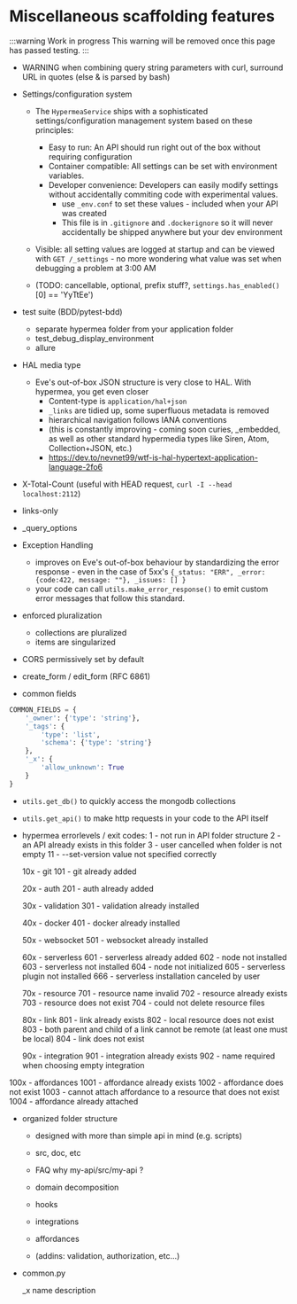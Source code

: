 # Miscellaneous scaffolding features

:::warning Work in progress
<centered-image src="/img/work-in-progress.png" />
This warning will be removed once this page has passed testing.
:::


* WARNING when combining query string parameters with curl, surround URL in quotes (else & is parsed by bash)

* Settings/configuration system
  * The `HypermeaService` ships with a sophisticated settings/configuration management system based on these principles:
    * Easy to run: An API should run right out of the box without requiring configuration
    * Container compatible: All settings can be set with environment variables.
    * Developer convenience:  Developers can easily modify settings without accidentally commiting code with experimental values.
      * use `_env.conf` to set these values - included when your API was created
      * This file is in `.gitignore` and `.dockerignore` so it will never accidentally be shipped anywhere but your dev environment
  * Visible:  all setting values are logged at startup and can be viewed with `GET /_settings` - no more wondering what value was set when debugging a problem at 3:00 AM

  * (TODO: cancellable, optional, prefix stuff?,  `settings.has_enabled()`   [0] == 'YyTtEe')

* test suite (BDD/pytest-bdd)
  * separate hypermea folder from your application folder
  * test_debug_display_environment
  * allure

* HAL media type
  * Eve's out-of-box JSON structure is very close to HAL.  With hypermea, you get even closer
    * Content-type is `application/hal+json`
    * `_links` are tidied up, some superfluous metadata is removed
    * hierarchical navigation follows IANA conventions
    * (this is constantly improving - coming soon curies, _embedded, as well as other standard hypermedia types like Siren, Atom, Collection+JSON, etc.)
    * https://dev.to/nevnet99/wtf-is-hal-hypertext-application-language-2fo6

* X-Total-Count (useful with HEAD request, `curl -I --head localhost:2112`)
* links-only
* _query_options

* Exception Handling
  * improves on Eve's out-of-box behaviour by standardizing the error response - even in the case of 5xx's
  `{_status: "ERR", _error: {code:422, message: ""}, _issues: [] }`
  * your code can call `utils.make_error_response()` to emit custom error messages that follow this standard.

* enforced pluralization
  * collections are pluralized
  * items are singularized

* CORS permissively set by default

* create_form / edit_form (RFC 6861)

* common fields

```python
COMMON_FIELDS = {
    '_owner': {'type': 'string'},
    '_tags': {
        'type': 'list',
        'schema': {'type': 'string'}
    },
    '_x': {
        'allow_unknown': True
    }
}
```
* `utils.get_db()` to quickly access the mongodb collections

* `utils.get_api()` to make http requests in your code to the API itself

* hypermea errorlevels / exit codes:
  1 - not run in API folder structure
  2 - an API already exists in this folder
  3 - user cancelled when folder is not empty
  11 - --set-version value not specified correctly

  10x - git
  101 - git already added

  20x - auth
  201 - auth already added

  30x - validation
  301 - validation already installed

  40x - docker
  401 - docker already installed

  50x - websocket
  501 - websocket already installed

  60x - serverless
  601 - serverless already added
  602 - node not installed
  603 - serverless not installed
  604 - node not initialized
  605 - serverless plugin not installed
  666 - serverless installation canceled by user

  70x - resource
  701 - resource name invalid
  702 - resource already exists
  703 - resource does not exist
  704 - could not delete resource files

  80x - link
  801 - link already exists
  802 - local resource does not exist
  803 - both parent and child of a link cannot be remote (at least one must be local)
  804 - link does not exist

  90x - integration
  901 - integration already exists
  902 - name required when choosing empty integration

100x - affordances
1001 - affordance already exists
1002 - affordance does not exist
1003 - cannot attach affordance to a resource that does not exist
1004 - affordance already attached



* organized folder structure
    - designed with more than simple api in mind (e.g. scripts)
    - src, doc, etc
    - FAQ why my-api/src/my-api ?
    - domain decomposition
    - hooks

    - integrations
    - affordances
    - (addins: validation, authorization, etc...)

* common.py

  _x
  name
  description
